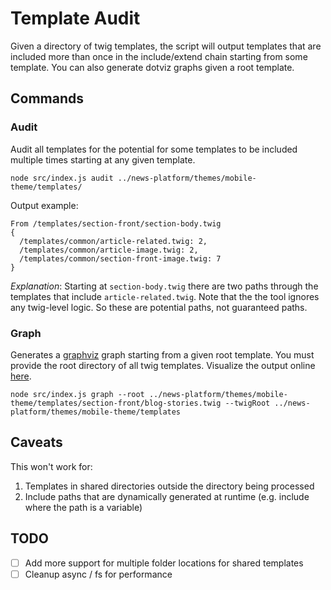 
# Template Audit

Given a directory of twig templates, the script will output templates that are included more than once in the include/extend chain starting from some template. You can also generate dotviz graphs given a root template.

## Commands

### Audit

Audit all templates for the potential for some templates to be included multiple times starting at any given template.

```
node src/index.js audit ../news-platform/themes/mobile-theme/templates/
```

Output example:
```
From /templates/section-front/section-body.twig
{
  /templates/common/article-related.twig: 2,
  /templates/common/article-image.twig: 2,
  /templates/common/section-front-image.twig: 7
}
```

_Explanation_: Starting at `section-body.twig` there are two paths through the templates that include `article-related.twig`. Note that the the tool ignores any twig-level logic. So these are potential paths, not guaranteed paths.


### Graph

Generates a [graphviz](https://graphviz.org/) graph starting from a given root template. You must provide the root directory of all twig templates. Visualize the output online [here](http://viz-js.com/).

```
node src/index.js graph --root ../news-platform/themes/mobile-theme/templates/section-front/blog-stories.twig --twigRoot ../news-platform/themes/mobile-theme/templates
```

## Caveats

This won't work for:
1) Templates in shared directories outside the directory being processed
2) Include paths that are dynamically generated at runtime (e.g. include where the path is a variable)

## TODO
- [ ] Add more support for multiple folder locations for shared templates
- [ ] Cleanup async / fs for performance
